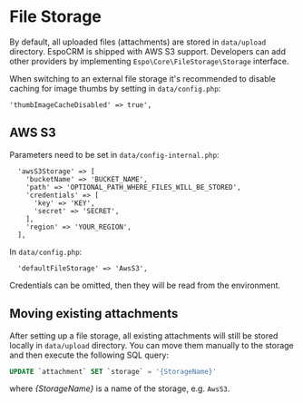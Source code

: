 # File Storage

By default, all uploaded files (attachments) are stored in `data/upload` directory. EspoCRM is shipped with AWS S3 support.
Developers can add other providers by implementing `Espo\Core\FileStorage\Storage` interface.

When switching to an external file storage it's recommended to disable caching for image thumbs by setting in `data/config.php`:

```
'thumbImageCacheDisabled' => true',
```

## AWS S3

Parameters need to be set in `data/config-internal.php`:

```
  'awsS3Storage' => [
    'bucketName' => 'BUCKET_NAME',
    'path' => 'OPTIONAL_PATH_WHERE_FILES_WILL_BE_STORED',
    'credentials' => [
      'key' => 'KEY',
      'secret' => 'SECRET',
    ],
    'region' => 'YOUR_REGION',
  ],
```

In `data/config.php`:

```
  'defaultFileStorage' => 'AwsS3',
```

Credentials can be omitted, then they will be read from the environment.

## Moving existing attachments

After setting up a file storage, all existing attachments will still be stored locally in `data/upload` directory. You can move them manually to the storage and then execute the following SQL query:

```sql
UPDATE `attachment` SET `storage` = '{StorageName}'
```

where *{StorageName}* is a name of the storage, e.g. `AwsS3`.
